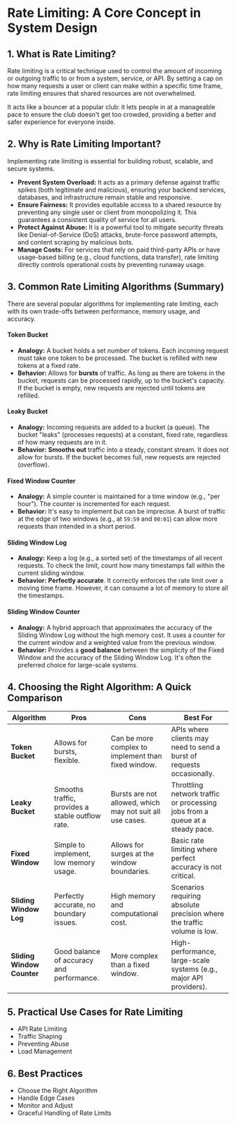 # Rate Limiting: A Core Concept in System Design

## 1. What is Rate Limiting?

Rate limiting is a critical technique used to control the amount of incoming or outgoing traffic to or from a system, service, or API. By setting a cap on how many requests a user or client can make within a specific time frame, rate limiting ensures that shared resources are not overwhelmed.

It acts like a bouncer at a popular club: it lets people in at a manageable pace to ensure the club doesn't get too crowded, providing a better and safer experience for everyone inside.

## 2. Why is Rate Limiting Important?

Implementing rate limiting is essential for building robust, scalable, and secure systems.

- **Prevent System Overload:** It acts as a primary defense against traffic spikes (both legitimate and malicious), ensuring your backend services, databases, and infrastructure remain stable and responsive.
- **Ensure Fairness:** It provides equitable access to a shared resource by preventing any single user or client from monopolizing it. This guarantees a consistent quality of service for all users.
- **Protect Against Abuse:** It is a powerful tool to mitigate security threats like Denial-of-Service (DoS) attacks, brute-force password attempts, and content scraping by malicious bots.
- **Manage Costs:** For services that rely on paid third-party APIs or have usage-based billing (e.g., cloud functions, data transfer), rate limiting directly controls operational costs by preventing runaway usage.

## 3. Common Rate Limiting Algorithms (Summary)

There are several popular algorithms for implementing rate limiting, each with its own trade-offs between performance, memory usage, and accuracy.

#### Token Bucket

- **Analogy:** A bucket holds a set number of tokens. Each incoming request must take one token to be processed. The bucket is refilled with new tokens at a fixed rate.
- **Behavior:** Allows for **bursts** of traffic. As long as there are tokens in the bucket, requests can be processed rapidly, up to the bucket's capacity. If the bucket is empty, new requests are rejected until tokens are refilled.

#### Leaky Bucket

- **Analogy:** Incoming requests are added to a bucket (a queue). The bucket "leaks" (processes requests) at a constant, fixed rate, regardless of how many requests are in it.
- **Behavior:** **Smooths out** traffic into a steady, constant stream. It does not allow for bursts. If the bucket becomes full, new requests are rejected (overflow).

#### Fixed Window Counter

- **Analogy:** A simple counter is maintained for a time window (e.g., "per hour"). The counter is incremented for each request.
- **Behavior:** It's easy to implement but can be imprecise. A burst of traffic at the edge of two windows (e.g., at `59:59` and `00:01`) can allow more requests than intended in a short period.

#### Sliding Window Log

- **Analogy:** Keep a log (e.g., a sorted set) of the timestamps of all recent requests. To check the limit, count how many timestamps fall within the current sliding window.
- **Behavior:** **Perfectly accurate**. It correctly enforces the rate limit over a moving time frame. However, it can consume a lot of memory to store all the timestamps.

#### Sliding Window Counter

- **Analogy:** A hybrid approach that approximates the accuracy of the Sliding Window Log without the high memory cost. It uses a counter for the current window and a weighted value from the previous window.
- **Behavior:** Provides a **good balance** between the simplicity of the Fixed Window and the accuracy of the Sliding Window Log. It's often the preferred choice for large-scale systems.

## 4. Choosing the Right Algorithm: A Quick Comparison

| Algorithm                  | Pros                                             | Cons                                                      | Best For                                                                     |
| -------------------------- | ------------------------------------------------ | --------------------------------------------------------- | ---------------------------------------------------------------------------- |
| **Token Bucket**           | Allows for bursts, flexible.                     | Can be more complex to implement than fixed window.       | APIs where clients may need to send a burst of requests occasionally.        |
| **Leaky Bucket**           | Smooths traffic, provides a stable outflow rate. | Bursts are not allowed, which may not suit all use cases. | Throttling network traffic or processing jobs from a queue at a steady pace. |
| **Fixed Window**           | Simple to implement, low memory usage.           | Allows for surges at the window boundaries.               | Basic rate limiting where perfect accuracy is not critical.                  |
| **Sliding Window Log**     | Perfectly accurate, no boundary issues.          | High memory and computational cost.                       | Scenarios requiring absolute precision where the traffic volume is low.      |
| **Sliding Window Counter** | Good balance of accuracy and performance.        | More complex than a fixed window.                         | High-performance, large-scale systems (e.g., major API providers).           |

## 5. Practical Use Cases for Rate Limiting

- API Rate Limiting
- Traffic Shaping
- Preventing Abuse
- Load Management

## 6. Best Practices

- Choose the Right Algorithm
- Handle Edge Cases
- Monitor and Adjust
- Graceful Handling of Rate Limits

